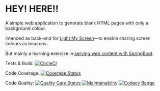 # HEY! HERE!!

A simple web application to generate blank HTML pages with only a background colour.

Intended as back-end for [Light My Screen](https://github.com/srikanthmanda/light-my-screen)—to enable sharing screen colours as beacons.

But mainly a learning exercise in [serving web content with SpringBoot](https://spring.io/guides/gs/serving-web-content/).

Tests & Build: [![CircleCI](https://circleci.com/gh/srikanthmanda/hey-here.svg?style=svg)](https://circleci.com/gh/srikanthmanda/hey-here)

Code Coverage: [![Coverage Status](https://coveralls.io/repos/github/srikanthmanda/hey-here/badge.svg?branch=master)](https://coveralls.io/github/srikanthmanda/hey-here?branch=master)

Code Quality: [![Quality Gate Status](https://sonarcloud.io/api/project_badges/measure?project=srikanthmanda_hey-here&metric=alert_status)](https://sonarcloud.io/dashboard?id=srikanthmanda_hey-here) [![Maintainability](https://api.codeclimate.com/v1/badges/3cde25a246d8869a1d17/maintainability)](https://codeclimate.com/github/srikanthmanda/hey-here/maintainability) [![Codacy Badge](https://api.codacy.com/project/badge/Grade/f3eb93e2f2f9448a97e335deb7f1bdaf)](https://www.codacy.com/manual/srikanthmanda/hey-here)